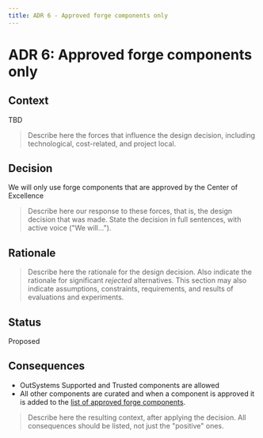 ```yaml
---
title: ADR 6 - Approved forge components only
---
```


# ADR 6: Approved forge components only

## Context

TBD

>Describe here the forces that influence the design decision, including technological, cost-related, and project local.

## Decision

We will only use forge components that are approved by the Center of Excellence

>Describe here our response to these forces, that is, the design decision that was made. State the decision in full sentences, with active voice ("We will...").

## Rationale

>Describe here the rationale for the design decision. Also indicate the rationale for significant *rejected* alternatives. This section may also indicate assumptions, constraints, requirements, and results of evaluations and experiments.

## Status

Proposed

<!--
[Proposed | Accepted | Deprecated | Superseded]
If deprecated, indicate why. If superseded, include a link to the new ADR.
-->

## Consequences

* OutSystems Supported and Trusted components are allowed
* All other components are curated and when a component is approved it is added to the [list of approved forge components](approved-forge-components.md).

>Describe here the resulting context, after applying the decision. All consequences should be listed, not just the "positive" ones.
